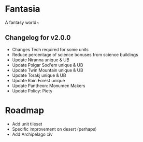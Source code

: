 # Fantasia
A fantasy world~


## Changelog for v2.0.0
- Changes Tech required for some units
- Reduce percentage of science bonuses from science buildings
- Update Niranna unique & UB
- Update Polgar Sod'em unique & UB
- Update Twin Mountain unique & UB
- Update Torakj unique & UB
- Update Rain Forest unique
- Update Pantheon: Monumen Makers
- Update Policy: Piety


# Roadmap
- Add unit tileset
- Specific improvement on desert (perhaps)
- Add Archipelago civ
